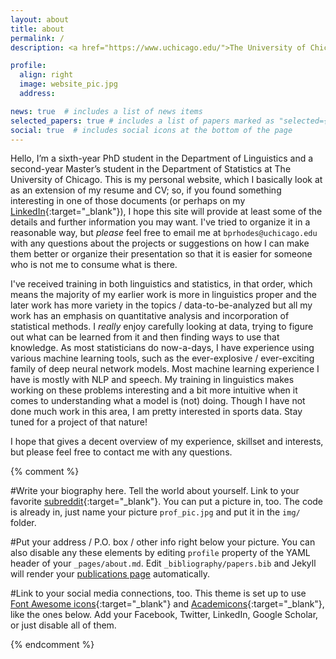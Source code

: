 ```yaml
---
layout: about
title: about
permalink: /
description: <a href="https://www.uchicago.edu/">The University of Chicago</a>. Department of Linguistics. Department of Statistics.

profile:
  align: right
  image: website_pic.jpg
  address: 

news: true  # includes a list of news items
selected_papers: true # includes a list of papers marked as "selected={true}"
social: true  # includes social icons at the bottom of the page
---
```


Hello, I’m a sixth-year PhD student in the Department of Linguistics and a second-year Master’s student in the Department of Statistics at The University of Chicago. This is my personal website, which I basically look at as an extension of my resume and CV; so, if you found something interesting in one of those documents (or perhaps on my [LinkedIn](https://linkedin.com/rhodb){:target="\_blank"}), I hope this site will provide at least some of the details and further information you may want. I've tried to organize it in a reasonable way, but *please* feel free to email me at `bprhodes@uchicago.edu` with any questions about the projects or suggestions on how I can make them better or organize their presentation so that it is easier for someone who is not me to consume what is there. 

I've received training in both linguistics and statistics, in that order, which means the majority of my earlier work is more in linguistics proper and the later work has more variety in the topics / data-to-be-analyzed but all my work has an emphasis on quantitative analysis and incorporation of statistical methods. I *really* enjoy carefully looking at data, trying to figure out what can be learned from it and then finding ways to use that knowledge. As most statisticians do now-a-days, I have experience using various machine learning tools, such as the ever-explosive / ever-exciting family of deep neural network models. Most machine learning experience I have is mostly with NLP and speech. My training in linguistics makes working on these problems interesting and a bit more intuitive when it comes to understanding what a model is (not) doing. Though I have not done much work in this area, I am pretty interested in sports data. Stay tuned for a project of that nature!

I hope that gives a decent overview of my experience, skillset and interests, but please feel free to contact me with any questions.

{% comment %}

#Write your biography here. Tell the world about yourself. Link to your favorite [subreddit](http://reddit.com){:target="\_blank"}. You can put a picture in, too. The code is already in, just name your picture `prof_pic.jpg` and put it in the `img/` folder.

#Put your address / P.O. box / other info right below your picture. You can also disable any these elements by editing `profile` property of the YAML header of your `_pages/about.md`. Edit `_bibliography/papers.bib` and Jekyll will render your [publications page](/al-folio/publications/) automatically.

#Link to your social media connections, too. This theme is set up to use [Font Awesome icons](http://fortawesome.github.io/Font-Awesome/){:target="\_blank"} and [Academicons](https://jpswalsh.github.io/academicons/){:target="\_blank"}, like the ones below. Add your Facebook, Twitter, LinkedIn, Google Scholar, or just disable all of them.

{% endcomment %}
